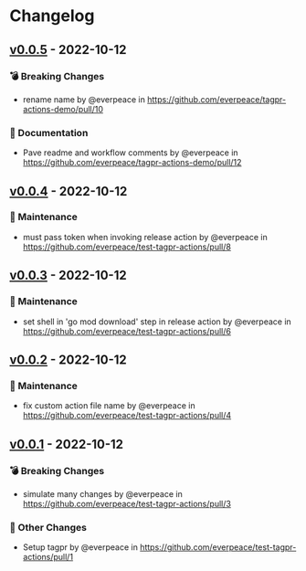 # Changelog

## [v0.0.5](https://github.com/everpeace/tagpr-actions-demo/compare/v0.0.4...v0.0.5) - 2022-10-12
### 💣 Breaking Changes
- rename name by @everpeace in https://github.com/everpeace/tagpr-actions-demo/pull/10
### 📜 Documentation
- Pave readme and workflow comments by @everpeace in https://github.com/everpeace/tagpr-actions-demo/pull/12

## [v0.0.4](https://github.com/everpeace/test-tagpr-actions/compare/v0.0.3...v0.0.4) - 2022-10-12
### 🧰 Maintenance
- must pass token when invoking release action by @everpeace in https://github.com/everpeace/test-tagpr-actions/pull/8

## [v0.0.3](https://github.com/everpeace/test-tagpr-actions/compare/v0.0.2...v0.0.3) - 2022-10-12
### 🧰 Maintenance
- set shell in 'go mod download' step in release action by @everpeace in https://github.com/everpeace/test-tagpr-actions/pull/6

## [v0.0.2](https://github.com/everpeace/test-tagpr-actions/compare/v0.0.1...v0.0.2) - 2022-10-12
### 🧰 Maintenance
- fix custom action file name by @everpeace in https://github.com/everpeace/test-tagpr-actions/pull/4

## [v0.0.1](https://github.com/everpeace/test-tagpr-actions/commits/v0.0.1) - 2022-10-12
### 💣 Breaking Changes
- simulate many changes by @everpeace in https://github.com/everpeace/test-tagpr-actions/pull/3
### 🔬 Other Changes
- Setup tagpr by @everpeace in https://github.com/everpeace/test-tagpr-actions/pull/1
